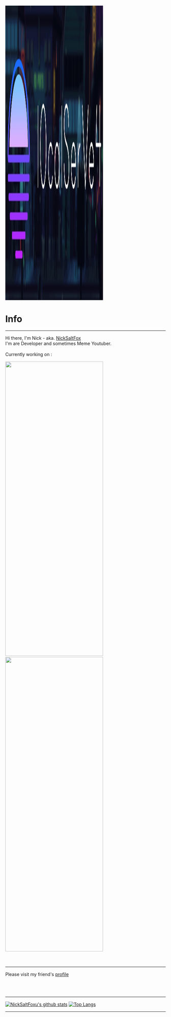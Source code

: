 <a href="https://github.com/BlueBerrySans365"><img src="https://github.com/BlueBerrySans365/BlueBerrySans365/blob/master/assets/images/logo2.jpg" style="width:307px;height:921px;"></a>
<!--<a href="https://github.com/BlueBerrySans365"><img src="https://nicksaltfoxu.ml/assets/images/card.png" style="width:307px;height:921px;"></a>-->

# Info
-----------
Hi there, I'm Nick - aka. [NickSaltFox](https://nicksaltfoxu.ml)  
I'm are Developer and sometimes Meme Youtuber. <br><br>
Currently working on : <br>
<!-- <a href="https://github.com/BlueBerrySans365/chill-zone-DRPC"><img src="https://github-readme-stats.vercel.app/api/pin/?username=BlueBerrySans365&repo=chill-zone-DRPC&theme=tokyonight" style="width:307px;height:921px;"></a> -->
<a href="https://github.com/BlueBerrySans365/DiscordRP-Engine"><img src="https://github-readme-stats.vercel.app/api/pin/?username=BlueBerrySans365&repo=DiscordRP-Engine" style="width:307px;height:921px;"></a>
<a href="https://github.com/BlueBerrySans365/minerunner"><img src="https://github-readme-stats.vercel.app/api/pin/?username=BlueBerrySans365&repo=minerunner&show_icons=true" style="width:307px;height:921px;"></a>
<!--[![Chill Zone Card](https://github-readme-stats.vercel.app/api/pin/?username=BlueBerrySans365&repo=chill-zone-DRPC&show_icons=true&theme=tokyonight)](https://github.com/BlueBerrySans365/chill-zone-DRPC)--><br/>
</p>

-----------

Please visit my friend's [profile](https://github.com/Hatsune-Mikun)

<br><br>

-----------

[![NickSaltFoxu's github stats](https://github-readme-stats.vercel.app/api?username=BlueBerrySans365&show_icons=true&custom_title=NickSaltFoxu)](https://github.com/BlueBerrySans365)
[![Top Langs](https://github-readme-stats.vercel.app/api/top-langs/?username=BlueBerrySans365)](https://github.com/BlueBerrySans365)

-----------
<!--
# Stats


<br><br>

# Contact me if you want

-----------

[<img align="left" alt="NickSaltFoxu YouTube" width="22px" src="https://cdn.jsdelivr.net/npm/simple-icons@v3/icons/youtube.svg" />](https://www.youtube.com/channel/UCdrTyL48C4wg0M3QfHX58TQ)
[<img align="left" alt="NickSaltFoxu Twitter" width="22px" src="https://cdn.jsdelivr.net/npm/simple-icons@v3/icons/twitter.svg" />](https://twitter.com/NeoNikTheFox)
[<img align="left" alt="NickSaltFoxu Discord" width="30px" src="https://cdn.glitch.com/f029f4cd-4cb1-466d-aab5-3476854984f7%2Ficonfinder_Discord_4923080.png?v=1599640449211"/>](https://nicksaltfoxu.ml/discord)
Poor Dark Discord icon .w.
<br>

----------
<br><br>

## P.S.
I can destroy games, sorry if i did this with your game.<br>
[![REEEEEE](assets/images/20201103_001321.gif)](https://github.com/BlueBerrySans365)
-->
<!--![offline](assets/images/IMG_20200929_100440.jpg)-->
<!--
**BlueBerrySans365/BlueBerrySans365** is a ✨ _special_ ✨ repository because its `README.md` (this file1 appears on your GitHub profile.

Here are some ideas to get you started:

- 🔭 I’m currently working on ...
- 🌱 I’m currently learning ...
- 👯 I’m looking to collaborate on ...
- 🤔 I’m looking for help with ...
- 💬 Ask me about ...
- 📫 How to reach me: ...
- 😄 Pronouns: ...
- ⚡ Fun fact: ...
-->

